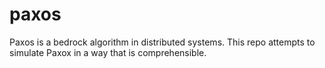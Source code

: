 # paxos
Paxos is a bedrock algorithm in distributed systems. This repo attempts to simulate Paxox in a way that is comprehensible. 
